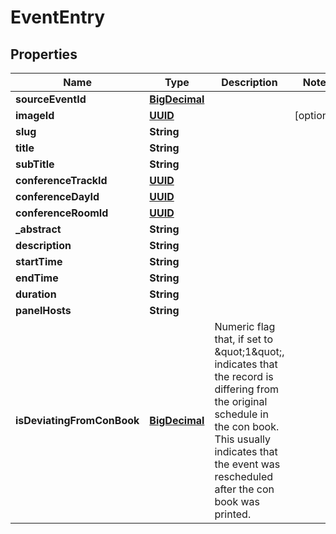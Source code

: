 
# EventEntry

## Properties
Name | Type | Description | Notes
------------ | ------------- | ------------- | -------------
**sourceEventId** | [**BigDecimal**](BigDecimal.md) |  | 
**imageId** | [**UUID**](UUID.md) |  |  [optional]
**slug** | **String** |  | 
**title** | **String** |  | 
**subTitle** | **String** |  | 
**conferenceTrackId** | [**UUID**](UUID.md) |  | 
**conferenceDayId** | [**UUID**](UUID.md) |  | 
**conferenceRoomId** | [**UUID**](UUID.md) |  | 
**_abstract** | **String** |  | 
**description** | **String** |  | 
**startTime** | **String** |  | 
**endTime** | **String** |  | 
**duration** | **String** |  | 
**panelHosts** | **String** |  | 
**isDeviatingFromConBook** | [**BigDecimal**](BigDecimal.md) | Numeric flag that, if set to \&quot;1\&quot;, indicates that the record is differing from the original schedule in the con book. This usually indicates that the event was rescheduled after the con book was printed. | 



